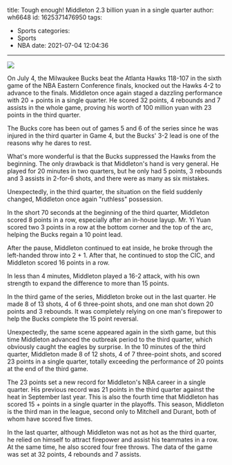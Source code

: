 title: Tough enough! Middleton  2.3 billion yuan in a single quarter
author: wh6648
id: 1625371476950
tags: 
- Sports
categories: 
- Sports
- NBA
date: 2021-07-04 12:04:36
---
![](https://p2.itc.cn/q_70/images01/20210704/828871bc3f8d498baeb192ad145824eb.jpeg)


On July 4, the Milwaukee Bucks beat the Atlanta Hawks 118-107 in the sixth game of the NBA Eastern Conference finals, knocked out the Hawks 4-2 to advance to the finals. Middleton once again staged a dazzling performance with 20 + points in a single quarter. He scored 32 points, 4 rebounds and 7 assists in the whole game, proving his worth of 100 million yuan with 23 points in the third quarter.

The Bucks core has been out of games 5 and 6 of the series since he was injured in the third quarter in Game 4, but the Bucks' 3-2 lead is one of the reasons why he dares to rest.

What's more wonderful is that the Bucks suppressed the Hawks from the beginning. The only drawback is that Middleton's hand is very general. He played for 20 minutes in two quarters, but he only had 5 points, 3 rebounds and 3 assists in 2-for-6 shots, and there were as many as six mistakes.

Unexpectedly, in the third quarter, the situation on the field suddenly changed, Middleton once again "ruthless" possession.

In the short 70 seconds at the beginning of the third quarter, Middleton scored 8 points in a row, especially after an in-house layup. Mr. Yi Yuan scored two 3 points in a row at the bottom corner and the top of the arc, helping the Bucks regain a 10 point lead.

After the pause, Middleton continued to eat inside, he broke through the left-handed throw into 2 + 1. After that, he continued to stop the CIC, and Middleton scored 16 points in a row.

In less than 4 minutes, Middleton played a 16-2 attack, with his own strength to expand the difference to more than 15 points.

In the third game of the series, Middleton broke out in the last quarter. He made 8 of 13 shots, 4 of 6 three-point shots, and one man shot down 20 points and 3 rebounds. It was completely relying on one man's firepower to help the Bucks complete the 15 point reversal.

Unexpectedly, the same scene appeared again in the sixth game, but this time Middleton advanced the outbreak period to the third quarter, which obviously caught the eagles by surprise. In the 10 minutes of the third quarter, Middleton made 8 of 12 shots, 4 of 7 three-point shots, and scored 23 points in a single quarter, totally exceeding the performance of 20 points at the end of the third game.

The 23 points set a new record for Middleton's NBA career in a single quarter. His previous record was 21 points in the third quarter against the heat in September last year. This is also the fourth time that Middleton has scored 15 + points in a single quarter in the playoffs. This season, Middleton is the third man in the league, second only to Mitchell and Durant, both of whom have scored five times.

In the last quarter, although Middleton was not as hot as the third quarter, he relied on himself to attract firepower and assist his teammates in a row. At the same time, he also scored four free throws. The data of the game was set at 32 points, 4 rebounds and 7 assists.

